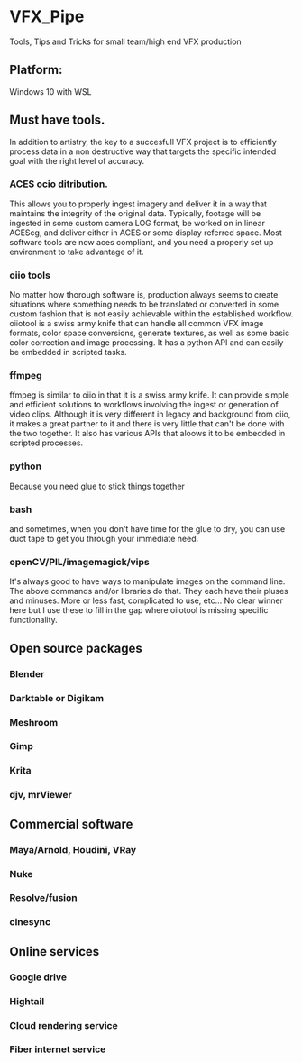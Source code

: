 # VFX_Pipe
Tools, Tips and Tricks for small team/high end VFX production

## Platform:
Windows 10 with WSL

## Must have tools.
In addition to artistry, the key to a succesfull VFX project is to efficiently process data in a non destructive way that targets the specific intended goal with the right level of accuracy.

### ACES ocio ditribution.
This allows you to properly ingest imagery and deliver it in a way that maintains the integrity of the original data. Typically, footage will be ingested in some custom camera LOG format, be worked on in linear ACEScg, and deliver either in ACES or some display referred space. Most software tools are now aces compliant, and you need a properly set up environment to take advantage of it.

### oiio tools
No matter how thorough software is, production always seems to create situations where something needs to be translated or converted in some custom fashion that is not easily achievable within the established workflow. oiiotool is a swiss army knife that can handle all common VFX image formats, color space conversions, generate textures, as well as some basic color correction and image processing. It has a python API and can easily be embedded in scripted tasks.

### ffmpeg
ffmpeg is similar to oiio in that it is a swiss army knife. It can provide simple and efficient solutions to workflows involving the ingest or generation of video clips. Although it is very different in legacy and background from oiio, it makes a great partner to it and there is very little that can't be done with the two together. It also has various APIs that aloows it to be embedded in scripted processes.

### python
Because you need glue to stick things together

### bash
and sometimes, when you don't have time for the glue to dry, you can use duct tape to get you through your immediate need.

### openCV/PIL/imagemagick/vips
It's always good to have ways to manipulate images on the command line. The above commands and/or libraries do that. They each have their pluses and minuses. More or less fast, complicated to use, etc... No clear winner here but I use these to fill in the gap where oiiotool is missing specific functionality.

## Open source packages
### Blender
### Darktable or Digikam
### Meshroom
### Gimp
### Krita
### djv, mrViewer

## Commercial software
### Maya/Arnold, Houdini, VRay
### Nuke
### Resolve/fusion
### cinesync

## Online services
### Google drive
### Hightail
### Cloud rendering service
### Fiber internet service
